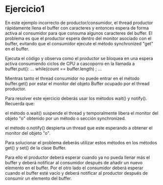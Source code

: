 Ejercicio1
==========

En este ejemplo incorrecto de productor/consumidor, el thread productor rápidamente llena el buffer con caracteres y entonces espera de forma activa al consumidor para que consuma algunos caracteres del buffer. El problema es que el productor espera dentro del monitor asociado con el buffer, evitando que el consumidor ejecute el método synchronized "get" en el buffer.

Ejecuta el código y observa como el productor se bloquea en una espera activa consumiendo ciclos de CPU a cascoporro en la llamada a buffer.put():
...
while(count == buffer.length) ;
...

Mientras tanto el thread consumidor no puede entrar en el método buffer.get() por estar el monitor del objeto Buffer ocupado por el thread productor.

Para resolver este ejercicio deberás usar los métodos wait() y notify(). Recuerda que:

el método o.wait() suspende el thread y temporalmente libera el monitor del objeto "o" obtenido por un método o sección synchronized.

el método o.notify() despierta un thread que este esperando a obtener el monitor del objeto "o".

Para solucionar el problema deberás utilizar estos métodos en los métodos get() y set() de la clase Buffer.

Para ello el productor deberá esperar cuando ya no pueda llenar más el buffer y deberá notificar al consumidor después de añadir un nuevo elemento en el buffer.
Por el otro lado el consumidor deberá esperar cuando el buffer esté vacío y deberá notificar al productor después de consumir un elemento del buffer.
